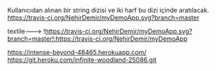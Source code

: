 Kullanıcıdan alınan bir string dizisi ve iki harf bu dizi içinde aratılacak.
https://travis-ci.org/NehirDemir/myDemoApp.svg?branch=master


textile--->  !https://travis-ci.org/NehirDemir/myDemoApp.svg?branch=master!:https://travis-ci.org/NehirDemir/myDemoApp

https://intense-beyond-48465.herokuapp.com/
https://git.heroku.com/infinite-woodland-25086.git
